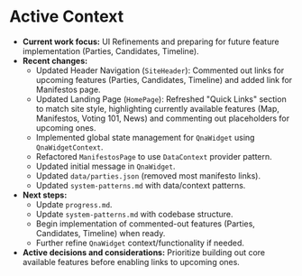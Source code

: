 # Active Context

*   **Current work focus:** UI Refinements and preparing for future feature implementation (Parties, Candidates, Timeline).
*   **Recent changes:**
    *   Updated Header Navigation (`SiteHeader`): Commented out links for upcoming features (Parties, Candidates, Timeline) and added link for Manifestos page.
    *   Updated Landing Page (`HomePage`): Refreshed "Quick Links" section to match site style, highlighting currently available features (Map, Manifestos, Voting 101, News) and commenting out placeholders for upcoming ones.
    *   Implemented global state management for `QnaWidget` using `QnaWidgetContext`.
    *   Refactored `ManifestosPage` to use `DataContext` provider pattern.
    *   Updated initial message in `QnaWidget`.
    *   Updated `data/parties.json` (removed most manifesto links).
    *   Updated `system-patterns.md` with data/context patterns.
*   **Next steps:**
    *   Update `progress.md`.
    *   Update `system-patterns.md` with codebase structure.
    *   Begin implementation of commented-out features (Parties, Candidates, Timeline) when ready.
    *   Further refine `QnaWidget` context/functionality if needed.
*   **Active decisions and considerations:** Prioritize building out core available features before enabling links to upcoming ones.
